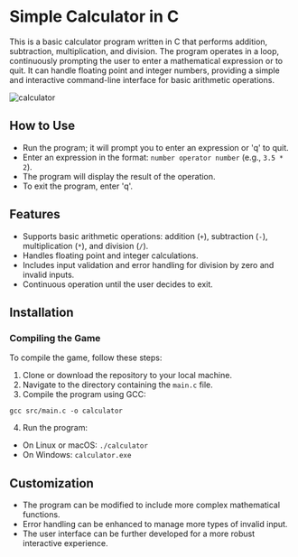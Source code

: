 # Simple Calculator in C
This is a basic calculator program written in C that performs addition, subtraction, multiplication, and division. The program operates in a loop, continuously prompting the user to enter a mathematical expression or to quit. It can handle floating point and integer numbers, providing a simple and interactive command-line interface for basic arithmetic operations.

![calculator](https://github.com/djeada/Proste-Projekty/assets/37275728/e62d057f-bb26-4409-8664-83e7323e1d86)

## How to Use
- Run the program; it will prompt you to enter an expression or 'q' to quit.
- Enter an expression in the format: `number operator number` (e.g., `3.5 * 2`).
- The program will display the result of the operation.
- To exit the program, enter 'q'.

## Features
- Supports basic arithmetic operations: addition (`+`), subtraction (`-`), multiplication (`*`), and division (`/`).
- Handles floating point and integer calculations.
- Includes input validation and error handling for division by zero and invalid inputs.
- Continuous operation until the user decides to exit.

## Installation

### Compiling the Game
To compile the game, follow these steps:
1. Clone or download the repository to your local machine.
2. Navigate to the directory containing the `main.c` file.
3. Compile the program using GCC:

```
gcc src/main.c -o calculator
```

4. Run the program:
- On Linux or macOS: `./calculator`
- On Windows: `calculator.exe`

## Customization
- The program can be modified to include more complex mathematical functions.
- Error handling can be enhanced to manage more types of invalid input.
- The user interface can be further developed for a more robust interactive experience.
